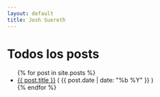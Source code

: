```yaml
---
layout: default
title: Josh Suereth
---
```


# Todos los posts #

<ul class="post-list">
{% for post in site.posts %}
  <li><a href="{{ post.url }}">{{ post.title }}</a> <span class="date">( {{ post.date | date: "%b %Y" }} )</span></li>
{% endfor %}     
</ul>
